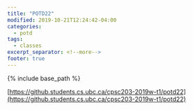 ```yaml
---
title: "POTD22"
modified: 2019-10-21T12:24:42-04:00
categories:
  - potd
tags:
  - classes
excerpt_separator: <!--more-->
footer: true
---
```


{% include base_path %}

[https://github.students.cs.ubc.ca/cpsc203-2019w-t1/potd22](https://github.students.cs.ubc.ca/cpsc203-2019w-t1/potd22)

<!--more-->

